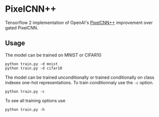 # PixelCNN++

Tensorflow 2 implementation of OpenAI's [PixelCNN++](https://arxiv.org/pdf/1701.05517.pdf) improvement over gated PixelCNN.

## Usage

The model can be trained on MNIST or CIFAR10

```shell
python train.py -d mnist
python train.py -d cifar10
```

The model can be trained unconditionally or trained conditionally on class indexes one-hot representations. To train conditionnaly use the `-c` option.

```shell
python train.py -c
```

To see all training options use

```shell
python train.py -h
```